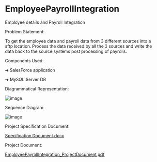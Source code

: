 # EmployeePayrollIntegration
Employee details and Payroll Integration

Problem Statement:

To get the employee data and payroll data from 3 different sources into a sftp location. 
Process the data received by all the 3 sources and write the data back to the source systems post processing of payrolls.

Components Used:

➔ SalesForce application

➔ MySQL Server DB

Diagrammatical Representation:

![image](https://user-images.githubusercontent.com/66421109/216097816-f99739b2-a456-44db-a4e0-f7839972e558.png)

Sequence Diagram:

![image](https://user-images.githubusercontent.com/66421109/216097860-dfb4d39b-7c14-4c89-ad30-b2caff878e44.png)

Project Specification Document:

[Specification Document.docx](https://github.com/PriyankaMN/EmployeePayrollIntegration/files/10559225/Specification.Document.docx)


Project Document:

[EmployeePayrollIntegration_ProjectDocument.pdf](https://github.com/PriyankaMN/EmployeePayrollIntegration/files/10559151/EmployeePayrollIntegration_ProjectDocument.pdf)



